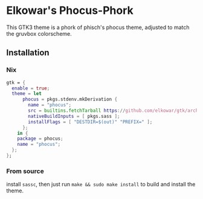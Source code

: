 # Elkowar's Phocus-Phork
This GTK3 theme is a phork of phisch's phocus theme, adjusted to match the gruvbox colorscheme.

## Installation

### Nix

```nix
gtk = {
  enable = true;
  theme = let
      phocus = pkgs.stdenv.mkDerivation {
        name = "phocus";
        src = builtins.fetchTarball https://github.com/elkowar/gtk/archive/master.tar.gz;
        nativeBuildInputs = [ pkgs.sass ];
        installFlags = [ "DESTDIR=$(out)" "PREFIX=" ];
      };
    in {
    package = phocus;
    name = "phocus";
  };
};
```
### From source

install `sassc`,
then just run `make && sudo make install` to build and install the theme.

